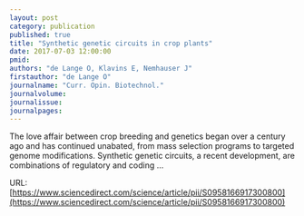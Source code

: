 ```yaml
---
layout: post
category: publication
published: true
title: "Synthetic genetic circuits in crop plants"
date: 2017-07-03 12:00:00
pmid: 
authors: "de Lange O, Klavins E, Nemhauser J"
firstauthor: "de Lange O"
journalname: "Curr. Opin. Biotechnol."
journalvolume: 
journalissue: 
journalpages: 
---
```


The love affair between crop breeding and genetics began over a century ago and has continued unabated, from mass selection programs to targeted genome modifications. Synthetic genetic circuits, a recent development, are combinations of regulatory and coding …

URL: [https://www.sciencedirect.com/science/article/pii/S0958166917300800](https://www.sciencedirect.com/science/article/pii/S0958166917300800)
